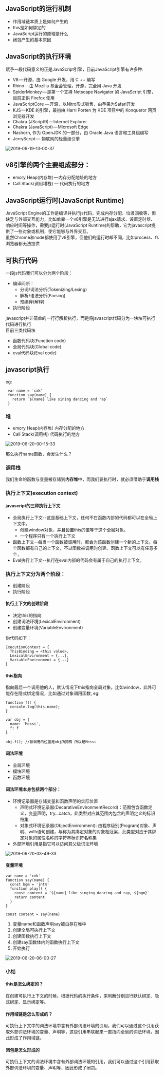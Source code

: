 ## JavaScript的运行机制

- 作用域链本质上是如何产生的
- this是如何绑定的
- JavaScript运行的原理是什么
- 闭包产生的基本原因

## JavaScript的执行环境
赋予一段代码意义的正是JavaScript引擎，目前JavaScript引擎有许多种:

- V8 — 开源，由 Google 开发，用 C ++ 编写
- Rhino — 由 Mozilla 基金会管理，开源，完全用 Java 开发
- SpiderMonkey — 是第一个支持 Netscape Navigator 的 JavaScript 引擎，目前正供 Firefox 使用
- JavaScriptCore — 开源，以Nitro形式销售，由苹果为Safari开发
- KJS — KDE 的引擎，最初由 Harri Porten 为 KDE 项目中的 Konqueror 网页浏览器开发
- Chakra (JScript9) — Internet Explorer
- Chakra (JavaScript) — Microsoft Edge
- Nashorn, 作为 OpenJDK 的一部分，由 Oracle Java 语言和工具组编写
- JerryScript —  物联网的轻量级引擎

![2019-06-19-13-00-37]( https://xiaomuzhu-image.oss-cn-beijing.aliyuncs.com/27d902eae39383d1e92d05f4be51ce9b.png)

## v8引擎的两个主要组成部分：
- emory Heap(内存堆) — 内存分配地址的地方
- Call Stack(调用堆栈) — 代码执行的地方

## JavaScript运行时(JavaScript Runtime)

JavaScript Engine的工作是编译并执行js代码，完成内存分配、垃圾回收等，但缺乏与外部交互能力，比如单靠一个v8引擎是无法进行ajax请求、设置定时器、响应时间等操作，需要js运行时(JavaScript Runtime)的帮助，它为javascript提供了一些对象或机制，使它能够与外界交互。  
虽然Chrome和node都使用了v8引擎，但他们的运行时却不同，比如process、fs浏览器都无法提供

## 可执行代码  
一段js代码我们可以分为两个阶段：
* 编译间断：
  * 分词/词法分析(Tokenizing/Lexing)
  * 解析/语法分析(Parsing)
  * 预编译(解释)
* 执行阶段  

javascript并非简单的一行行解析执行，而是将javascript代码分为一块块可执行代码进行执行  
目前三类代码块  
* 函数代码块(Function code)
* 全局代码块(Global code)
* eval代码块(Eval code)

## javascript执行

eg:

```
 var name = 'cxk'
 function say(name) {
   return `${name} like sining dancing and rap`
 }
```

### 堆

* emory Heap(内存堆) 内存分配的地方
* Call Stack(调用栈) 代码执行的地方

![2019-06-20-00-15-33](https://xiaomuzhu-image.oss-cn-beijing.aliyuncs.com/65c06e0194c7f94e7af45e8fcb30e004.png)  

那么执行name函数，会发生什么？

### 调用栈

我们生命的函数与变量被存储到**内存堆**中，而我们要执行时，就必须借助于**调用栈**  

### 执行上下文(execution context)

#### javascript的三种执行上下文

* 全局执行上下文--这是基础上下文，任何不在函数内部的代码都可以在全局上下文中。
  * 创建window对象，并且设置this的值等于这个全局对象。
  * 一个程序只有一个执行上下文
* 函数上下文--每当一个函数被调用时，都会为该函数创建一个新的上下文。每个函数都有自己的上下文，不过函数被调用时创建。函数上下文可以有任意多个，
* Eval执行上下文--执行在eval内部的代码会有属于自己的执行上下文，

### 执行上下文分为两个阶段： 
* 创建阶段
* 执行阶段

#### 执行上下文的创建阶段

* 决定this的指向
* 创建词法环境(LexicalEnvironment)
* 创建变量环境(VariableEnvironment)

伪代码如下：
```
ExecutionContext = {
  ThisBinding = <this value>,
  LexicalEnvironment = {...},
  VariableEnvironment = {...}
}
```

#### this指向

指向最后一个调用他的人，默认情况下this指向全局对象，比如window，此外可能存在隐式绑定情况，比如通过对象调用函数, eg:

```
function f() {
  console.log(this.name);
}

var obj = {
  name: 'Messi',
  f: f
}

obj.f(); //被调用的位置是obj所拥有 所以是Messi
```

#### 词法环境

* 全局环境
* 模块环境
* 函数环境

#### 词法环境本身包括两个部分：

* 环境记录器是存储变量和函数声明的实际位置
  * 声明式环境记录器(DecarativeEnvironmentRecord)：范围包含函数定义，变量声明，try...catch，此类型对应其范围内包含的声明定义的标识符集
  * 对象式环境记录器(ObjectEnvironment): 由程序级别(Program)对象、声明、with语句创建，与称为其绑定对象的对象相冠梁，此类型对应于其绑定对象的属性名称的字符串标识符名称集
* 外部环境引用是指它可以访问其父级词法环境

![2019-06-20-03-49-33]( https://xiaomuzhu-image.oss-cn-beijing.aliyuncs.com/f2fd3a92e2aa96c5005d525389834a57.png)


#### 变量环境

```
var name = 'cxk'
function say(name) {
  const bgm = 'jntm'
  function play() {
    const content = `${name} like singing dancing and rap, ${bgm}`
    return content
  }
}

const content = say(name)
```
1. 变量name和函数声明say被白存在堆中
2. 创建全局可执行上下文
3. 创建函数执行上下文
4. 创建say函数体内的函数执行上下文
5. 开始执行


![2019-06-20-06-00-27]( https://xiaomuzhu-image.oss-cn-beijing.aliyuncs.com/0f1701f3b7061942ae24a9357f28bc2e.png)

### 小结

#### this是怎么绑定的？
在创建可执行上下文的时候，根据代码的执行条件，来判断分别进行默认绑定、隐式绑定、显示绑定等。

#### 作用域链是怎么形成的？

可执行上下文中的词法环境中含有外部词法环境的引用，我们可以通过这个引用获取外部词法环境的变量、声明等，这些引用串联起来一直指向全局的词法环境，因此形成了作用域链。

#### 闭包是怎么形成的

可执行上下文的词法环境中含有外部词法环境的引用，我们可以通过这个引用获取外部词法环境的变量、声明等，因此形成了闭包。